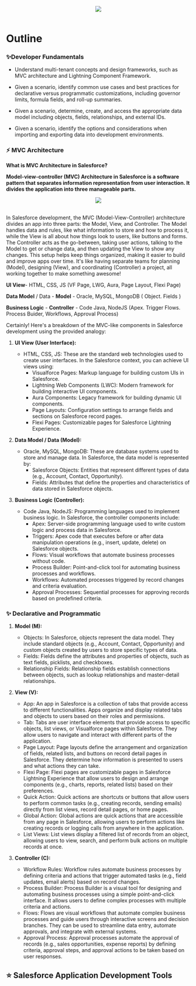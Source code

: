 <div align="center">
<img src="https://www.salesforcesathish.com/wp-content/uploads/2022/01/SF_Cerification_1440x810.png" />
</div>
<br>


# Outline

### ✨Developer Fundamentals

* Understand multi-tenant concepts and design frameworks, such as MVC architecture and Lightning Component Framework.

* Given a scenario, identify common use cases and best practices for declarative versus programmatic customizations, including governor limits, formula fields, and roll-up summaries.

* Given a scenario, determine, create, and access the appropriate data model including objects, fields, relationships, and external IDs.

* Given a scenario, identify the options and considerations when importing and exporting data into development environments.


### ⚡ MVC Architecture 



**What is MVC Architecture in Salesforce?**

**Model-view-controller (MVC) Architecture in Salesforce is a software pattern that separates information representation from user interaction. It divides the application into three manageable parts.**

<div align="center">
<img src="https://s2-labs.com/wp-content/uploads/2019/04/mvc.webp" />
</div>
<br>

In Salesforce development, the MVC (Model-View-Controller) architecture divides an app into three parts: the Model, View, and Controller. The Model handles data and rules, like what information to store and how to process it, while the View is all about how things look to users, like buttons and forms. The Controller acts as the go-between, taking user actions, talking to the Model to get or change data, and then updating the View to show any changes. This setup helps keep things organized, making it easier to build and improve apps over time. It's like having separate teams for planning (Model), designing (View), and coordinating (Controller) a project, all working together to make something awesome!

**UI View**- HTML, CSS, JS (VF Page, LWG, Aura, Page Layout, Flexi Page) 

**Data Model** / Data - **Model** - Oracle, MySQL, MongoDB ( Object. Fields ) 

**Business Logic** - **Controller** - Code Java, NodeJS (Apex. Trigger Flows. Process Buider, Workflows, Approval Process)

Certainly! Here's a breakdown of the MVC-like components in Salesforce development using the provided analogy:

1. **UI View (User Interface):**
   - HTML, CSS, JS: These are the standard web technologies used to create user interfaces. In the Salesforce context, you can achieve UI views using:
     - Visualforce Pages: Markup language for building custom UIs in Salesforce.
     - Lightning Web Components (LWC): Modern framework for building interactive UI components.
     - Aura Components: Legacy framework for building dynamic UI components.
     - Page Layouts: Configuration settings to arrange fields and sections on Salesforce record pages.
     - Flexi Pages: Customizable pages for Salesforce Lightning Experience.

2. **Data Model / Data (Model):**
   - Oracle, MySQL, MongoDB: These are database systems used to store and manage data. In Salesforce, the data model is represented by:
     - Salesforce Objects: Entities that represent different types of data (e.g., Account, Contact, Opportunity).
     - Fields: Attributes that define the properties and characteristics of data stored in Salesforce objects.

3. **Business Logic (Controller):**
   - Code Java, NodeJS: Programming languages used to implement business logic. In Salesforce, the controller components include:
     - Apex: Server-side programming language used to write custom logic and process data in Salesforce.
     - Triggers: Apex code that executes before or after data manipulation operations (e.g., insert, update, delete) on Salesforce objects.
     - Flows: Visual workflows that automate business processes without code.
     - Process Builder: Point-and-click tool for automating business processes and workflows.
     - Workflows: Automated processes triggered by record changes and criteria evaluation.
     - Approval Processes: Sequential processes for approving records based on predefined criteria.

### ✨ Declarative and Programmatic

1. **Model (M):**
   - Objects: In Salesforce, objects represent the data model. They include standard objects (e.g., Account, Contact, Opportunity) and custom objects created by users to store specific types of data.
   - Fields: Fields define the attributes and properties of objects, such as text fields, picklists, and checkboxes.
   - Relationship Fields: Relationship fields establish connections between objects, such as lookup relationships and master-detail relationships.

2. **View (V):**
   - App: An app in Salesforce is a collection of tabs that provide access to different functionalities. Apps organize and display related tabs and objects to users based on their roles and permissions.
   - Tab: Tabs are user interface elements that provide access to specific objects, list views, or Visualforce pages within Salesforce. They allow users to navigate and interact with different parts of the application.
   - Page Layout: Page layouts define the arrangement and organization of fields, related lists, and buttons on record detail pages in Salesforce. They determine how information is presented to users and what actions they can take.
   - Flexi Page: Flexi pages are customizable pages in Salesforce Lightning Experience that allow users to design and arrange components (e.g., charts, reports, related lists) based on their preferences.
   - Quick Action: Quick actions are shortcuts or buttons that allow users to perform common tasks (e.g., creating records, sending emails) directly from list views, record detail pages, or home pages.
   - Global Action: Global actions are quick actions that are accessible from any page in Salesforce, allowing users to perform actions like creating records or logging calls from anywhere in the application.
   - List Views: List views display a filtered list of records from an object, allowing users to view, search, and perform bulk actions on multiple records at once.

3. **Controller (C):**
   - Workflow Rules: Workflow rules automate business processes by defining criteria and actions that trigger automated tasks (e.g., field updates, email alerts) based on record changes.
   - Process Builder: Process Builder is a visual tool for designing and automating business processes using a simple point-and-click interface. It allows users to define complex processes with multiple criteria and actions.
   - Flows: Flows are visual workflows that automate complex business processes and guide users through interactive screens and decision branches. They can be used to streamline data entry, automate approvals, and integrate with external systems.
   - Approval Process: Approval processes automate the approval of records (e.g., sales opportunities, expense reports) by defining criteria, approval steps, and approval actions to be taken based on user responses.

## ⭐ Salesforce Application Development Tools 